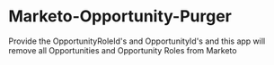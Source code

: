 # Marketo-Opportunity-Purger
Provide the OpportunityRoleId's and OpportunityId's and this app will remove all Opportunities and Opportunity Roles from Marketo
